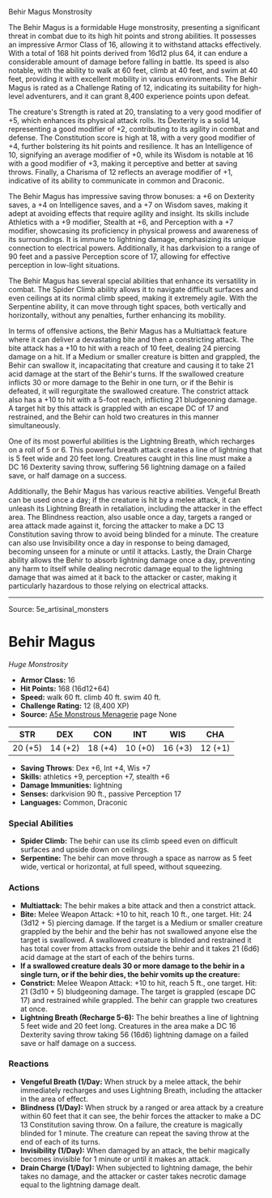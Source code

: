 <MonsterName/>Behir Magus</MonsterName>
<CreatureType/>Monstrosity</CreatureType>

<summary>The Behir Magus is a formidable Huge monstrosity, presenting a significant threat in combat due to its high hit points and strong abilities. It possesses an impressive Armor Class of 16, allowing it to withstand attacks effectively. With a total of 168 hit points derived from 16d12 plus 64, it can endure a considerable amount of damage before falling in battle. Its speed is also notable, with the ability to walk at 60 feet, climb at 40 feet, and swim at 40 feet, providing it with excellent mobility in various environments. The Behir Magus is rated as a Challenge Rating of 12, indicating its suitability for high-level adventurers, and it can grant 8,400 experience points upon defeat. </summary>

<detail>

The creature's Strength is rated at 20, translating to a very good modifier of +5, which enhances its physical attack rolls. Its Dexterity is a solid 14, representing a good modifier of +2, contributing to its agility in combat and defense. The Constitution score is high at 18, with a very good modifier of +4, further bolstering its hit points and resilience. It has an Intelligence of 10, signifying an average modifier of +0, while its Wisdom is notable at 16 with a good modifier of +3, making it perceptive and better at saving throws. Finally, a Charisma of 12 reflects an average modifier of +1, indicative of its ability to communicate in common and Draconic. 

The Behir Magus has impressive saving throw bonuses: a +6 on Dexterity saves, a +4 on Intelligence saves, and a +7 on Wisdom saves, making it adept at avoiding effects that require agility and insight. Its skills include Athletics with a +9 modifier, Stealth at +6, and Perception with a +7 modifier, showcasing its proficiency in physical prowess and awareness of its surroundings. It is immune to lightning damage, emphasizing its unique connection to electrical powers. Additionally, it has darkvision to a range of 90 feet and a passive Perception score of 17, allowing for effective perception in low-light situations. 

The Behir Magus has several special abilities that enhance its versatility in combat. The Spider Climb ability allows it to navigate difficult surfaces and even ceilings at its normal climb speed, making it extremely agile. With the Serpentine ability, it can move through tight spaces, both vertically and horizontally, without any penalties, further enhancing its mobility.

In terms of offensive actions, the Behir Magus has a Multiattack feature where it can deliver a devastating bite and then a constricting attack. The bite attack has a +10 to hit with a reach of 10 feet, dealing 24 piercing damage on a hit. If a Medium or smaller creature is bitten and grappled, the Behir can swallow it, incapacitating that creature and causing it to take 21 acid damage at the start of the Behir's turns. If the swallowed creature inflicts 30 or more damage to the Behir in one turn, or if the Behir is defeated, it will regurgitate the swallowed creature. The constrict attack also has a +10 to hit with a 5-foot reach, inflicting 21 bludgeoning damage. A target hit by this attack is grappled with an escape DC of 17 and restrained, and the Behir can hold two creatures in this manner simultaneously.

One of its most powerful abilities is the Lightning Breath, which recharges on a roll of 5 or 6. This powerful breath attack creates a line of lightning that is 5 feet wide and 20 feet long. Creatures caught in this line must make a DC 16 Dexterity saving throw, suffering 56 lightning damage on a failed save, or half damage on a success.

Additionally, the Behir Magus has various reactive abilities. Vengeful Breath can be used once a day; if the creature is hit by a melee attack, it can unleash its Lightning Breath in retaliation, including the attacker in the effect area. The Blindness reaction, also usable once a day, targets a ranged or area attack made against it, forcing the attacker to make a DC 13 Constitution saving throw to avoid being blinded for a minute. The creature can also use Invisibility once a day in response to being damaged, becoming unseen for a minute or until it attacks. Lastly, the Drain Charge ability allows the Behir to absorb lightning damage once a day, preventing any harm to itself while dealing necrotic damage equal to the lightning damage that was aimed at it back to the attacker or caster, making it particularly hazardous to those relying on electrical attacks.</detail>



---

Source: 5e_artisinal_monsters

# Behir Magus

*Huge* *Monstrosity*

- **Armor Class:** 16
- **Hit Points:** 168 (16d12+64)
- **Speed:** walk 60 ft. climb 40 ft. swim 40 ft.
- **Challenge Rating:** 12 (8,400 XP)
- **Source:** [A5e Monstrous Menagerie](https://enpublishingrpg.com/products/level-up-monstrous-menagerie-a5e) page None

| STR | DEX | CON | INT | WIS | CHA |
| --- | --- | --- | --- | --- | --- |
| 20 (+5) | 14 (+2) | 18 (+4) | 10 (+0) | 16 (+3) | 12 (+1) |

- **Saving Throws**: Dex +6, Int +4, Wis +7
- **Skills:** athletics +9, perception +7, stealth +6
- **Damage Immunities:** lightning
- **Senses:** darkvision 90 ft., passive Perception 17
- **Languages:** Common, Draconic

### Special Abilities

- **Spider Climb:** The behir can use its climb speed even on difficult surfaces and upside down on ceilings.
- **Serpentine:** The behir can move through a space as narrow as 5 feet wide, vertical or horizontal, at full speed, without squeezing.

### Actions

- **Multiattack:** The behir makes a bite attack and then a constrict attack.
- **Bite:** Melee Weapon Attack: +10 to hit, reach 10 ft., one target. Hit: 24 (3d12 + 5) piercing damage. If the target is a Medium or smaller creature grappled by the behir  and the behir has not swallowed anyone else  the target is swallowed. A swallowed creature is blinded and restrained  it has total cover from attacks from outside the behir  and it takes 21 (6d6) acid damage at the start of each of the behirs turns.
- **If a swallowed creature deals 30 or more damage to the behir in a single turn, or if the behir dies, the behir vomits up the creature:** 
- **Constrict:** Melee Weapon Attack: +10 to hit, reach 5 ft., one target. Hit: 21 (3d10 + 5) bludgeoning damage. The target is grappled (escape DC 17) and restrained while grappled. The behir can grapple two creatures at once.
- **Lightning Breath (Recharge 5-6):** The behir breathes a line of lightning 5 feet wide and 20 feet long. Creatures in the area make a DC 16 Dexterity saving throw  taking 56 (16d6) lightning damage on a failed save or half damage on a success.

### Reactions

- **Vengeful Breath (1/Day:** When struck by a melee attack, the behir immediately recharges and uses Lightning Breath, including the attacker in the area of effect.
- **Blindness (1/Day):** When struck by a ranged or area attack by a creature within 60 feet that it can see, the behir forces the attacker to make a DC 13 Constitution saving throw. On a failure, the creature is magically blinded for 1 minute. The creature can repeat the saving throw at the end of each of its turns.
- **Invisibility (1/Day):** When damaged by an attack, the behir magically becomes invisible for 1 minute or until it makes an attack.
- **Drain Charge (1/Day):** When subjected to lightning damage, the behir takes no damage, and the attacker or caster takes necrotic damage equal to the lightning damage dealt.





